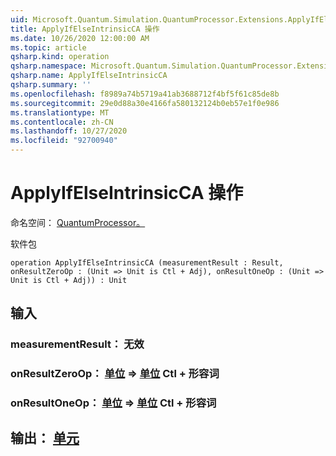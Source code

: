 ```yaml
---
uid: Microsoft.Quantum.Simulation.QuantumProcessor.Extensions.ApplyIfElseIntrinsicCA
title: ApplyIfElseIntrinsicCA 操作
ms.date: 10/26/2020 12:00:00 AM
ms.topic: article
qsharp.kind: operation
qsharp.namespace: Microsoft.Quantum.Simulation.QuantumProcessor.Extensions
qsharp.name: ApplyIfElseIntrinsicCA
qsharp.summary: ''
ms.openlocfilehash: f8989a74b5719a41ab3688712f4bf5f61c85de8b
ms.sourcegitcommit: 29e0d88a30e4166fa580132124b0eb57e1f0e986
ms.translationtype: MT
ms.contentlocale: zh-CN
ms.lasthandoff: 10/27/2020
ms.locfileid: "92700940"
---
```

# <a name="applyifelseintrinsicca-operation"></a>ApplyIfElseIntrinsicCA 操作

命名空间： [QuantumProcessor。](xref:Microsoft.Quantum.Simulation.QuantumProcessor.Extensions)

软件包 [](https://nuget.org/packages/)




```qsharp
operation ApplyIfElseIntrinsicCA (measurementResult : Result, onResultZeroOp : (Unit => Unit is Ctl + Adj), onResultOneOp : (Unit => Unit is Ctl + Adj)) : Unit
```


## <a name="input"></a>输入

### <a name="measurementresult--__invalidresult__"></a>measurementResult： __无效 <Result>__




### <a name="onresultzeroop--unit--unit-ctl--adj"></a>onResultZeroOp： [单位](xref:microsoft.quantum.lang-ref.unit) => [单位](xref:microsoft.quantum.lang-ref.unit) Ctl + 形容词




### <a name="onresultoneop--unit--unit-ctl--adj"></a>onResultOneOp： [单位](xref:microsoft.quantum.lang-ref.unit) => [单位](xref:microsoft.quantum.lang-ref.unit) Ctl + 形容词





## <a name="output--unit"></a>输出： [单元](xref:microsoft.quantum.lang-ref.unit)

